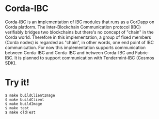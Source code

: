 # Corda-IBC
Corda-IBC is an implementation of IBC modules that runs as a CorDapp on Corda platform.
The Inter-Blockchain Communication protocol (IBC) verifiably bridges two blockchains but there's no concept of "chain" in the Corda world.
Therefore in this implementation, a group of fixed members (Corda nodes) is regarded as "chain", in other words, one end point of IBC communication.
For now this implementation supports communication between Corda-IBC and Corda-IBC and between Corda-IBC and Fabric-IBC.
It is planned to support communication with Tendermint-IBC (Cosmos SDK).

# Try it!
```
$ make buildClientImage
$ make buildClient
$ make buildImage
$ make test
$ make oldTest
```
